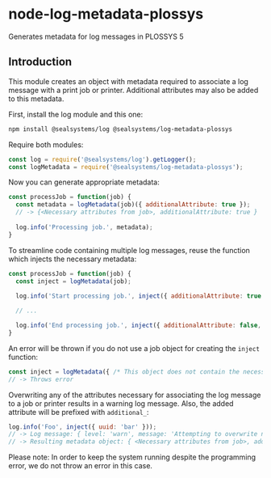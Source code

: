 # node-log-metadata-plossys

Generates metadata for log messages in PLOSSYS 5

## Introduction

This module creates an object with metadata required to associate a log message with a print job or printer. Additional attributes may also be added to this metadata.  

First, install the log module and this one:

```sh
npm install @sealsystems/log @sealsystems/log-metadata-plossys
```

Require both modules:

```javascript
const log = require('@sealsystems/log').getLogger();
const logMetadata = require('@sealsystems/log-metadata-plossys');
```

Now you can generate appropriate metadata:

```javascript
const processJob = function(job) {
  const metadata = logMetadata(job)({ additionalAttribute: true });
  // -> {<Necessary attributes from job>, additionalAttribute: true }
  
  log.info('Processing job.', metadata);
}
```

To streamline code containing multiple log messages, reuse the function which injects the necessary metadata:

```javascript
const processJob = function(job) {
  const inject = logMetadata(job);
  
  log.info('Start processing job.', inject({ additionalAttribute: true }));

  // ...

  log.info('End processing job.', inject({ additionalAttribute: false, anotherAttribute: 'foo' }));
}
```

An error will be thrown if you do not use a job object for creating the `inject` function:

```javascript
const inject = logMetadata({ /* This object does not contain the necessary attributes */ });
// -> Throws error
```

Overwriting any of the attributes necessary for associating the log message to a job or printer results in a warning log message. Also, the added attribute will be prefixed with `additional_`:

```javascript
log.info('Foo', inject({ uuid: 'bar' }));
// -> Log message: { level: 'warn', message: 'Attempting to overwrite necessary log metadata with additional attributes.', metadata: { additionalAttributes: ['uuid'] } }
// -> Resulting metadata object: { <Necessary attributes from job>, additional_uuid: 'bar' }
```

Please note: In order to keep the system running despite the programming error, we do not throw an error in this case.
